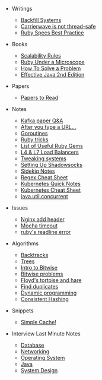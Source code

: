 * Writings

  * [Backfill Systems](notes/2016-03-07-backfill-systems.md)
  * [Carrierwave is not thread-safe](notes/2018-11-02-carrierwave-is-not-thread-safe.md)
  * [Ruby Specs Best Practice](notes/2019-05-21-rspec-practices.md)

* Books

  * [Scalability Rules](notes/2017-04-06-scalability-rules.md)
  * [Ruby Under a Microscope](notes/2019-05-30-ruby-under-a-microscope.md)
  * [How To Solve a Problem](notes/2019-06-07-how-to-solve-a-problem.md)
  * [Effective Java 2nd Edition](notes/2019-07-09-effective-java-notes.md)

* Papers
  * [Papers to Read](notes/2018-05-03-papers-we-love.md)

* Notes

  * [Kafka paper Q&A](notes/2017-04-11-kafka-paper.md)
  * [After you type a URL...](notes/2018-04-28-after-your-type-an-url.md)
  * [Goroutines](notes/2018-05-02-go-routines.md)
  * [Ruby tricks](notes/2018-05-14-ruby-tricks.md)
  * [List of Useful Ruby Gems](notes/2018-05-16-list-of-important-gems.md)
  * [L4 & L7 Load Balancers](notes/2018-05-24-comparison-of-load-balancers.md)
  * [Tweaking systems](notes/2018-07-04-useful-system-tweaking-readings.md)
  * [Setting Up Shadowsocks](notes/2019-01-24-shadowsocks-setup.md)
  * [Sidekiq Notes](notes/2019-01-29-sidekiq-notes.md)
  * [Regex Cheat Sheet](notes/2019-02-14-regex-cheatsheet.md)
  * [Kubernetes Quick Notes](notes/2019-03-26-k8s-quick-dict.md)
  * [Kubernetes Cheat Sheet](notes/2019-04-04-k8s-cheat-sheet.md)
  * [java.util.concurrent](notes/2019-07-10-java-util-concurrent.md)

* Issues
  * [Nginx add header](notes/2017-02-23-nginx-add-header.md)
  * [Mocha timeout](notes/2017-03-23-mocha-timeout.md)
  * [ruby's readline error](notes/2019-04-15-readline-error.md)

* Algorithms

  * [Backtracks](notes/2018-04-28-backtrack.md)
  * [Trees](notes/2018-04-28-trees.md)
  * [Intro to Bitwise](notes/2018-04-28-bitwise-explaination.md)
  * [Bitwise problems](notes/2018-04-28-bitwise-problems.md)
  * [Floyd's tortoise and hare](notes/2018-05-09-cycle-detection.md)
  * [Find duplicates](notes/2018-05-09-find-duplicates.md)
  * [Dynamic programming](notes/2019-06-20-dynamic-programming.md)
  * [Consistent Hashing](notes/2019-09-13-consistent-hashing.md)

* Snippets

  * [Simple Cache!](notes/2019-04-05-simple-cache.md)

* Interview Last Minute Notes

  * [Database](notes/2018-04-28-database.md)
  * [Networking](notes/2018-04-28-networking.md)
  * [Operating System](notes/2018-04-28-os.md)
  * [Java](notes/2019-07-10-java.md)
  * [System Design](notes/2019-07-14-system-design.md)
